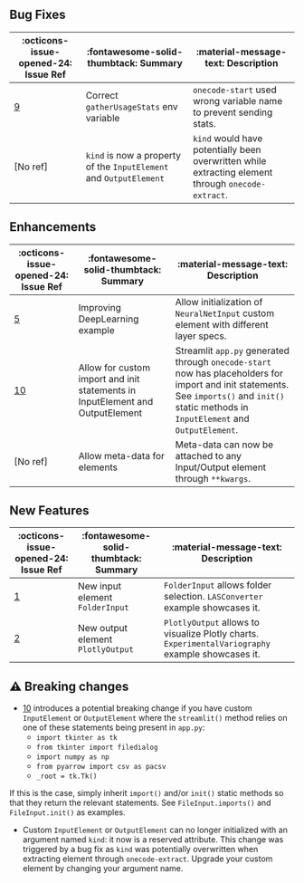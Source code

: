 ## Bug Fixes

:octicons-issue-opened-24: Issue Ref | :fontawesome-solid-thumbtack: Summary | :material-message-text: Description
-|-|-
[9](https://github.com/deeplime-io/onecode/issues/9) | Correct `gatherUsageStats` env variable | `onecode-start` used wrong variable name to prevent sending stats.
[No ref] | `kind` is now a property of the `InputElement` and `OutputElement` | `kind` would have potentially been overwritten while extracting element through `onecode-extract`.

## Enhancements

:octicons-issue-opened-24: Issue Ref | :fontawesome-solid-thumbtack: Summary | :material-message-text: Description
-|-|-
[5](https://github.com/deeplime-io/onecode/issues/5) | Improving DeepLearning example | Allow initialization of `NeuralNetInput` custom element with different layer specs.
[10](https://github.com/deeplime-io/onecode/issues/10) | Allow for custom import and init statements in InputElement and OutputElement | Streamlit `app.py` generated through `onecode-start` now has placeholders for import and init statements. See `imports()` and `init()` static methods in `InputElement` and `OutputElement`.
[No ref] | Allow meta-data for elements | Meta-data can now be attached to any Input/Output element through `**kwargs`.


## New Features

:octicons-issue-opened-24: Issue Ref | :fontawesome-solid-thumbtack: Summary | :material-message-text: Description
-|-|-
[1](https://github.com/deeplime-io/onecode/issues/1) | New input element `FolderInput` | `FolderInput` allows folder selection. `LASConverter` example showcases it.
[2](https://github.com/deeplime-io/onecode/issues/2) | New output element `PlotlyOutput` | `PlotlyOutput` allows to visualize Plotly charts. `ExperimentalVariography` example showcases it.

## :warning: Breaking changes
* [10](https://github.com/deeplime-io/onecode/issues/10) introduces a potential breaking change if you have custom `InputElement` or `OutputElement` where the `streamlit()` method relies on one of these statements being present in `app.py`:
  * `import tkinter as tk`
  * `from tkinter import filedialog`
  * `import numpy as np`
  * `from pyarrow import csv as pacsv`
  * `_root = tk.Tk()`

If this is the case, simply inherit `import()` and/or `init()` static methods so that they return the relevant statements.
See `FileInput.imports()` and `FileInput.init()` as examples.

* Custom `InputElement` or `OutputElement` can no longer initialized with an argument named `kind`:
it now is a reserved attribute. This change was triggered by a bug fix as `kind` was potentially overwritten
when extracting element through `onecode-extract`. Upgrade your custom element by changing your argument name.
